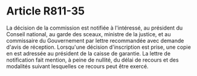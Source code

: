 # Article R811-35

La décision de la commission est notifiée à l'intéressé, au président du Conseil national, au garde des sceaux, ministre de la justice, et au commissaire du Gouvernement par lettre recommandée avec demande d'avis de réception. Lorsqu'une décision d'inscription est prise, une copie en est adressée au président de la caisse de garantie.   La lettre de notification fait mention, à peine de nullité, du délai de recours et des modalités suivant lesquelles ce recours peut être exercé.